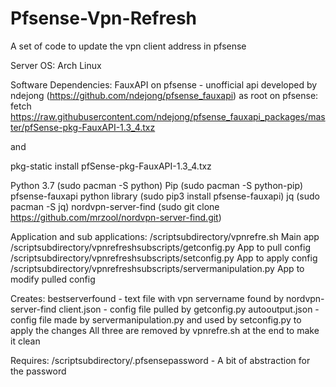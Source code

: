 # Pfsense-Vpn-Refresh
A set of code to update the vpn client address in pfsense

Server OS: Arch Linux

Software Dependencies: FauxAPI on pfsense - unofficial api developed by ndejong (https://github.com/ndejong/pfsense_fauxapi) as root on pfsense: fetch https://raw.githubusercontent.com/ndejong/pfsense_fauxapi_packages/master/pfSense-pkg-FauxAPI-1.3_4.txz

and

pkg-static install pfSense-pkg-FauxAPI-1.3_4.txz

Python 3.7 (sudo pacman -S python) Pip (sudo pacman -S python-pip) pfsense-fauxapi python library (sudo pip3 install pfsense-fauxapi) jq (sudo pacman -S jq) nordvpn-server-find (sudo git clone https://github.com/mrzool/nordvpn-server-find.git)

Application and sub applications: /scriptsubdirectory/vpnrefre.sh Main app /scriptsubdirectory/vpnrefreshsubscripts/getconfig.py App to pull config /scriptsubdirectory/vpnrefreshsubscripts/setconfig.py App to apply config /scriptsubdirectory/vpnrefreshsubscripts/servermanipulation.py App to modify pulled config

Creates: bestserverfound - text file with vpn servername found by nordvpn-server-find client.json - config file pulled by getconfig.py autooutput.json - config file made by servermanipulation.py and used by setconfig.py to apply the changes All three are removed by vpnrefre.sh at the end to make it clean

Requires: /scriptsubdirectory/.pfsensepassword - A bit of abstraction for the password
